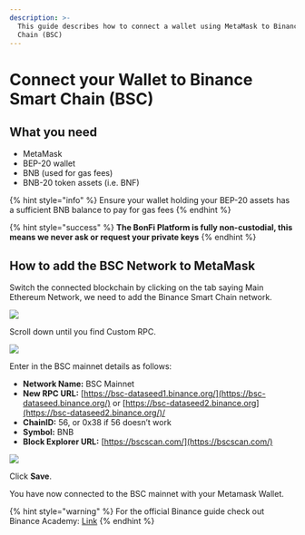 ```yaml
---
description: >-
  This guide describes how to connect a wallet using MetaMask to Binance Smart
  Chain (BSC)
---
```


# Connect your Wallet to Binance Smart Chain \(BSC\)

## **What you need**

* MetaMask
* BEP-20 wallet 
* BNB \(used for gas fees\)
* BNB-20 token assets \(i.e. BNF\)

{% hint style="info" %}
Ensure your wallet holding your BEP-20 assets has a sufficient BNB balance to pay for gas fees
{% endhint %}

{% hint style="success" %}
**The BonFi Platform is fully non-custodial, this means we never ask or request your private keys**
{% endhint %}

## **How to add the BSC Network to MetaMask**

Switch the connected blockchain by clicking on the tab saying Main Ethereum Network, we need to add the Binance Smart Chain network.

![](https://miro.medium.com/max/439/1*tntqU-W8dOcSDPYN7g3HaA.png)

Scroll down until you find Custom RPC.

![](https://miro.medium.com/max/324/1*NoUgxHcxniWl4jnly7mD3g.png)

Enter in the BSC mainnet details as follows:

* **Network Name:** BSC Mainnet
* **New RPC URL:** [https://bsc-dataseed1.binance.org/](https://bsc-dataseed.binance.org/) or [https://bsc-dataseed2.binance.org](https://bsc-dataseed2.binance.org/)/
* **ChainID:** 56, or 0x38 if 56 doesn’t work
* **Symbol:** BNB
* **Block Explorer URL:** [https://bscscan.com/](https://bscscan.com/)

![](https://miro.medium.com/max/357/0*6IJv_zLdAQtwTfhj.png)

Click **Save**.

You have now connected to the BSC mainnet with your Metamask Wallet.

{% hint style="warning" %}
For the official Binance guide check out Binance Academy: [Link](https://academy.binance.com/en/articles/connecting-metamask-to-binance-smart-chain)
{% endhint %}

